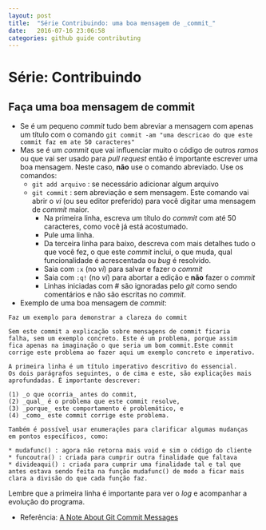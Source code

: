 ```yaml
---
layout: post
title:  "Série Contribuindo: uma boa mensagem de _commit_"
date:   2016-07-16 23:06:58
categories: github guide contributing
---
```


# Série: Contribuindo

## Faça uma boa mensagem de commit

* Se é um pequeno _commit_ tudo bem abreviar a mensagem com apenas um título com o comando `git commit -am "uma descricao do que este commit faz em ate 50 caracteres"`
* Mas se é um _commit_ que vai influenciar muito o código de outros _ramos_ ou que vai ser usado para _pull request_ então é importante escrever uma boa mensagem. Neste caso, **não** use o comando abreviado. Use os comandos:
    - `git add arquivo` : se necessário adicionar algum arquivo
    - `git commit` : sem abreviação e sem mensagem. Este comando vai abrir o _vi_ (ou seu editor preferido) para você digitar uma mensagem de _commit_ maior.
        * Na primeira linha, escreva um título do _commit_ com até 50 caracteres, como você já está acostumado.
        * Pule uma linha.
        * Da terceira linha para baixo, descreva com mais detalhes tudo o que você fez, o que este _commit_ inclui, o que muda, qual funcionalidade é acrescentada ou _bug_ é resolvido.
        * Saia com `:x` (no _vi_) para salvar e fazer o _commit_
        * Saia com `:q!` (no _vi_) para abortar a edição e **não** fazer o _commit_
        * Linhas iniciadas com \# são ignoradas pelo _git_ como sendo comentários e não são escritas no _commit_.
* Exemplo de uma boa mensagem de _commit_:

```
Faz um exemplo para demonstrar a clareza do commit

Sem este commit a explicação sobre mensagens de commit ficaria 
falha, sem um exemplo concreto. Este é um problema, porque assim 
fica apenas na imaginação o que seria um bom commit.Este commit 
corrige este problema ao fazer aqui um exemplo concreto e imperativo.

A primeira linha é um título imperativo descritivo do essencial. 
Os dois parágrafos seguintes, o de cima e este, são explicações mais 
aprofundadas. É importante descrever:

(1) _o que ocorria_ antes do commit, 
(2) _qual_ é o problema que este commit resolve, 
(3) _porque_ este comportamento é problemático, e 
(4) _como_ este commit corrige este problema.

Também é possível usar enumerações para clarificar algumas mudanças 
em pontos específicos, como:

* mudafunc() : agora não retorna mais void e sim o código do cliente
* funcoutra() : criada para cumprir outra finalidade que faltava
* divideaqui() : criada para cumprir uma finalidade tal e tal que 
antes estava sendo feita na função mudafunc() de modo a ficar mais 
clara a divisão do que cada função faz.
```

Lembre que a primeira linha é importante para ver o _log_ e acompanhar a evolução do programa.

* Referência: [A Note About Git Commit Messages](http://tbaggery.com/2008/04/19/a-note-about-git-commit-messages.html)

